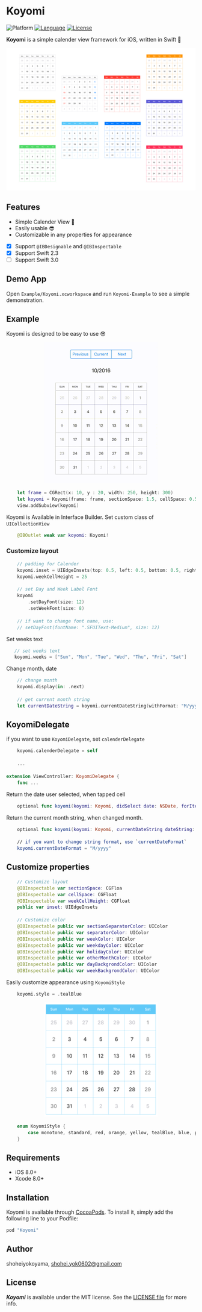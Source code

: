 # Koyomi

![Platform](http://img.shields.io/badge/platform-ios-blue.svg?style=flat
)
[![Language](http://img.shields.io/badge/language-swift-brightgreen.svg?style=flat
)](https://developer.apple.com/swift)
[![License](http://img.shields.io/badge/license-MIT-lightgrey.svg?style=flat
)](http://mit-license.org)

**Koyomi** is a simple calender view framework for iOS, written in Swift :calendar:


<p align="center">
<img src="./DemoSource/koyomi-style.jpeg" width="550">
</p>

## Features

- Simple Calender View :calendar:
- Easily usable :sunglasses:
- Customizable in any properties for appearance
- [x] Support `@IBDesignable` and `@IBInspectable`
- [x] Support Swift 2.3
- [ ] Support Swift 3.0

## Demo App

Open `Example/Koyomi.xcworkspace` and run `Koyomi-Example` to see a simple demonstration.

## Example

Koyomi is designed to be easy to use :sunglasses:

<p align="center">
<img src="./DemoSource/calender_demo.gif" width="300">
</p>


```swift
    let frame = CGRect(x: 10, y : 20, width: 250, height: 300)
    let koyomi = Koyomi(frame: frame, sectionSpace: 1.5, cellSpace: 0.5, inset: UIEdgeInsetsZero, weekCellHeight: 25)
    view.addSubview(koyomi)
```

Koyomi is Available in Interface Builder.
Set custom class of `UICollectionView `

```swift
    @IBOutlet weak var koyomi: Koyomi!
```

### Customize layout

```swift
    // padding for Calender
    koyomi.inset = UIEdgeInsets(top: 0.5, left: 0.5, bottom: 0.5, right: 0.5)
    koyomi.weekCellHeight = 25
    
    // set Day and Week Label Font
    koyomi
        .setDayFont(size: 12) 
        .setWeekFont(size: 8)
        
    // if want to change font name, use: 
    // setDayFont(fontName: ".SFUIText-Medium", size: 12)
 ```
 
Set weeks text
 
 ```swift
    // set weeks text
    koyomi.weeks = ["Sun", "Mon", "Tue", "Wed", "Thu", "Fri", "Sat"]
```

Change month, date

```swift  
    // change month
    koyomi.display(in: .next)
    
    // get current month string
    let currentDateString = koyomi.currentDateString(withFormat: "M/yyyy")
```

## KoyomiDelegate

if you want to use `KoyomiDelegate`, set `calenderDelegate`

```swift
    koyomi.calenderDelegate = self
    
    ...
    
extension ViewController: KoyomiDelegate {
    func ...
```

Return the date user selected, when tapped cell

```swift
    optional func koyomi(koyomi: Koyomi, didSelect date: NSDate, forItemAt indexPath: NSIndexPath)    
```

Return the current month string, when changed month.

```swift
    optional func koyomi(koyomi: Koyomi, currentDateString dateString: String)
    
    // if you want to change string format, use `currentDateFormat`
    koyomi.currentDateFormat = "M/yyyy"
```

## Customize properties

```swift
    // Customize layout
    @IBInspectable var sectionSpace: CGFloa
    @IBInspectable var cellSpace: CGFloat
    @IBInspectable var weekCellHeight: CGFloat
    public var inset: UIEdgeInsets
    
    // Customize color
    @IBInspectable public var sectionSeparatorColor: UIColor
    @IBInspectable public var separatorColor: UIColor
    @IBInspectable public var weekColor: UIColor
    @IBInspectable public var weekdayColor: UIColor
    @IBInspectable public var holidayColor: UIColor
    @IBInspectable public var otherMonthColor: UIColor
    @IBInspectable public var dayBackgrondColor: UIColor
    @IBInspectable public var weekBackgrondColor: UIColor
```

Easily customize appearance using `KoyomiStyle`

```swift
    koyomi.style = .tealBlue
```

<p align="center">
<img src="./DemoSource/style-tealBlue.png" width="300">
</p>

```swift
    enum KoyomiStyle {
        case monotone, standard, red, orange, yellow, tealBlue, blue, purple, green, pink
    }
```

## Requirements

- iOS 8.0+
- Xcode 8.0+

## Installation
Koyomi is available through [CocoaPods](http://cocoapods.org). To install it, simply add the following line to your Podfile:

```ruby
pod "Koyomi"
```

## Author

shoheiyokoyama, shohei.yok0602@gmail.com

## License

***Koyomi*** is available under the MIT license. See the [LICENSE file](https://github.com/shoheiyokoyama/Koyomi/blob/master/LICENSE) for more info.
